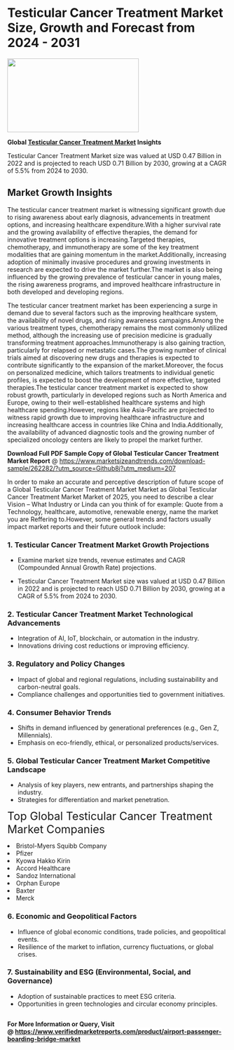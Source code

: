 <H1>Testicular Cancer Treatment Market Size, Growth and Forecast from 2024 - 2031</H1><img class="aligncenter size-medium wp-image-584254" src="https://thirdeyenews.in/wp-content/uploads/2024/09/Global-Market-Research-300x168.jpeg" alt="" width="300" height="168" /><p><strong>Global&nbsp;<a href="https://www.marketsizeandtrends.com/download-sample/262282/?utm_source=Github8j?utm_medium=207">Testicular Cancer Treatment Market</a> Insights</strong></p><p>Testicular Cancer Treatment Market size was valued at USD 0.47 Billion in 2022 and is projected to reach USD 0.71 Billion by 2030, growing at a CAGR of 5.5% from 2024 to 2030.</p><p><h2>Market Growth Insights</h2> The testicular cancer treatment market is witnessing significant growth due to rising awareness about early diagnosis, advancements in treatment options, and increasing healthcare expenditure.With a higher survival rate and the growing availability of effective therapies, the demand for innovative treatment options is increasing.Targeted therapies, chemotherapy, and immunotherapy are some of the key treatment modalities that are gaining momentum in the market.Additionally, increasing adoption of minimally invasive procedures and growing investments in research are expected to drive the market further.The market is also being influenced by the growing prevalence of testicular cancer in young males, the rising awareness programs, and improved healthcare infrastructure in both developed and developing regions.<p>The testicular cancer treatment market has been experiencing a surge in demand due to several factors such as the improving healthcare system, the availability of novel drugs, and rising awareness campaigns.Among the various treatment types, chemotherapy remains the most commonly utilized method, although the increasing use of precision medicine is gradually transforming treatment approaches.Immunotherapy is also gaining traction, particularly for relapsed or metastatic cases.The growing number of clinical trials aimed at discovering new drugs and therapies is expected to contribute significantly to the expansion of the market.Moreover, the focus on personalized medicine, which tailors treatments to individual genetic profiles, is expected to boost the development of more effective, targeted therapies.The testicular cancer treatment market is expected to show robust growth, particularly in developed regions such as North America and Europe, owing to their well-established healthcare systems and high healthcare spending.However, regions like Asia-Pacific are projected to witness rapid growth due to improving healthcare infrastructure and increasing healthcare access in countries like China and India.Additionally, the availability of advanced diagnostic tools and the growing number of specialized oncology centers are likely to propel the market further.<p><span class=""><strong>Download Full PDF Sample Copy of Global Testicular Cancer Treatment Market Report</strong> @ <a href="https://www.marketsizeandtrends.com/download-sample/262282/?utm_source=Github8j?utm_medium=207" target="_blank">https://www.marketsizeandtrends.com/download-sample/262282/?utm_source=Github8j?utm_medium=207</a></span></p><p>In order to make an accurate and perceptive description of future scope of a Global&nbsp;Testicular Cancer Treatment Market Market as Global&nbsp;Testicular Cancer Treatment Market Market of 2025, you need to describe a clear Vision &ndash; What Industry or Linda can you think of for example: Quote from a Technology, healthcare, automotive, renewable energy, name the market you are Reffering to.However, some general trends and factors usually impact market reports and their future outlook include:</p><h3>1.&nbsp;<strong>Testicular Cancer Treatment Market Growth Projections</strong></h3><ul><li>Examine market size trends, revenue estimates and CAGR (Compounded Annual Growth Rate) projections.</li><li><p>Testicular Cancer Treatment Market size was valued at USD 0.47 Billion in 2022 and is projected to reach USD 0.71 Billion by 2030, growing at a CAGR of 5.5% from 2024 to 2030.</p></li></ul><h3>2.&nbsp;<strong>Testicular Cancer Treatment Market Technological Advancements</strong></h3><ul><li>Integration of AI, IoT, blockchain, or automation in the industry.</li><li>Innovations driving cost reductions or improving efficiency.</li></ul><h3>3.&nbsp;<strong>Regulatory and Policy Changes</strong></h3><ul><li>Impact of global and regional regulations, including sustainability and carbon-neutral goals.</li><li>Compliance challenges and opportunities tied to government initiatives.</li></ul><h3>4.&nbsp;<strong>Consumer Behavior Trends</strong></h3><ul><li>Shifts in demand influenced by generational preferences (e.g., Gen Z, Millennials).</li><li>Emphasis on eco-friendly, ethical, or personalized products/services.</li></ul><h3>5.&nbsp;<strong>Global Testicular Cancer Treatment Market Competitive Landscape</strong></h3><ul><li>Analysis of key players, new entrants, and partnerships shaping the industry.</li><li>Strategies for differentiation and market penetration.</li></ul><p data-pm-slice="1 1 []"><span style="color: inherit; font-family: inherit; font-size: 25px;">Top Global Testicular Cancer Treatment Market Companies</span></p><div class="" data-test-id=""><p><li>Bristol-Myers Squibb Company</li><li> Pfizer</li><li> Kyowa Hakko Kirin</li><li> Accord Healthcare</li><li> Sandoz International</li><li> Orphan Europe</li><li> Baxter</li><li> Merck</li></p></div><h3>6.&nbsp;<strong>Economic and Geopolitical Factors</strong></h3><ul><li>Influence of global economic conditions, trade policies, and geopolitical events.</li><li>Resilience of the market to inflation, currency fluctuations, or global crises.</li></ul><h3>7.&nbsp;<strong>Sustainability and ESG (Environmental, Social, and Governance)</strong></h3><ul><li>Adoption of sustainable practices to meet ESG criteria.</li><li>Opportunities in green technologies and circular economy principles.</li></ul><h2><strong style="font-size: 14px;">For More Information or Query, Visit @&nbsp;</strong><a style="background-color: #ffffff; font-size: 14px;" href="https://www.marketsizeandtrends.com/report/testicular-cancer-treatment-market/" target="_blank">https://www.verifiedmarketreports.com/product/airport-passenger-boarding-bridge-market</a></h2>